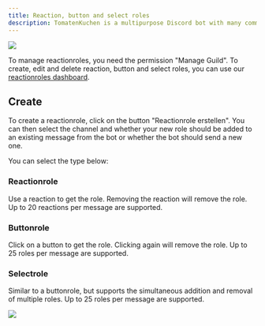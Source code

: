 ```yaml
---
title: Reaction, button and select roles
description: TomatenKuchen is a multipurpose Discord bot with many common and innovative features for your server. Explains how to use reaction, button and select roles
---
```


![](/img/de_add_reactionrole.png)

To manage reactionroles, you need the permission "Manage Guild".
To create, edit and delete reaction, button and select roles, you can use our [reactionroles dashboard](https://tomatenkuchen.com/dashboard/reactionroles).

## Create

To create a reactionrole, click on the button "Reactionrole erstellen".
You can then select the channel and whether your new role should be added to an existing message from the bot or whether the bot should send a new one.

You can select the type below:

### Reactionrole
Use a reaction to get the role. Removing the reaction will remove the role.
Up to 20 reactions per message are supported.

### Buttonrole
Click on a button to get the role. Clicking again will remove the role.
Up to 25 roles per message are supported.

### Selectrole
Similar to a buttonrole, but supports the simultaneous addition and removal of multiple roles.
Up to 25 roles per message are supported.

![](/img/button_selectrole.png)
